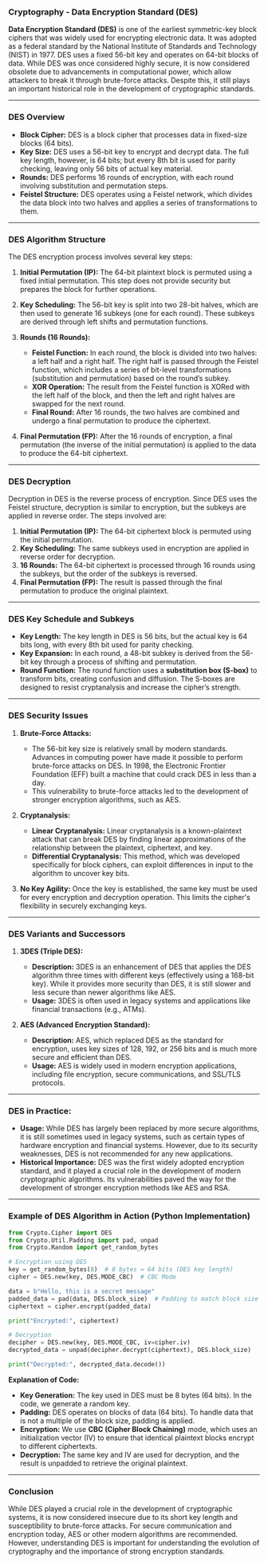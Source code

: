 ### **Cryptography - Data Encryption Standard (DES)**

**Data Encryption Standard (DES)** is one of the earliest symmetric-key block ciphers that was widely used for encrypting electronic data. It was adopted as a federal standard by the National Institute of Standards and Technology (NIST) in 1977. DES uses a fixed 56-bit key and operates on 64-bit blocks of data. While DES was once considered highly secure, it is now considered obsolete due to advancements in computational power, which allow attackers to break it through brute-force attacks. Despite this, it still plays an important historical role in the development of cryptographic standards.

---

### **DES Overview**

- **Block Cipher:** DES is a block cipher that processes data in fixed-size blocks (64 bits).
- **Key Size:** DES uses a 56-bit key to encrypt and decrypt data. The full key length, however, is 64 bits; but every 8th bit is used for parity checking, leaving only 56 bits of actual key material.
- **Rounds:** DES performs 16 rounds of encryption, with each round involving substitution and permutation steps.
- **Feistel Structure:** DES operates using a Feistel network, which divides the data block into two halves and applies a series of transformations to them.

---

### **DES Algorithm Structure**

The DES encryption process involves several key steps:

1. **Initial Permutation (IP):** The 64-bit plaintext block is permuted using a fixed initial permutation. This step does not provide security but prepares the block for further operations.
   
2. **Key Scheduling:** The 56-bit key is split into two 28-bit halves, which are then used to generate 16 subkeys (one for each round). These subkeys are derived through left shifts and permutation functions.

3. **Rounds (16 Rounds):**
   - **Feistel Function:** In each round, the block is divided into two halves: a left half and a right half. The right half is passed through the Feistel function, which includes a series of bit-level transformations (substitution and permutation) based on the round’s subkey.
   - **XOR Operation:** The result from the Feistel function is XORed with the left half of the block, and then the left and right halves are swapped for the next round.
   - **Final Round:** After 16 rounds, the two halves are combined and undergo a final permutation to produce the ciphertext.

4. **Final Permutation (FP):** After the 16 rounds of encryption, a final permutation (the inverse of the initial permutation) is applied to the data to produce the 64-bit ciphertext.

---

### **DES Decryption**

Decryption in DES is the reverse process of encryption. Since DES uses the Feistel structure, decryption is similar to encryption, but the subkeys are applied in reverse order. The steps involved are:

1. **Initial Permutation (IP):** The 64-bit ciphertext block is permuted using the initial permutation.
2. **Key Scheduling:** The same subkeys used in encryption are applied in reverse order for decryption.
3. **16 Rounds:** The 64-bit ciphertext is processed through 16 rounds using the subkeys, but the order of the subkeys is reversed.
4. **Final Permutation (FP):** The result is passed through the final permutation to produce the original plaintext.

---

### **DES Key Schedule and Subkeys**

- **Key Length:** The key length in DES is 56 bits, but the actual key is 64 bits long, with every 8th bit used for parity checking.
- **Key Expansion:** In each round, a 48-bit subkey is derived from the 56-bit key through a process of shifting and permutation.
- **Round Function:** The round function uses a **substitution box (S-box)** to transform bits, creating confusion and diffusion. The S-boxes are designed to resist cryptanalysis and increase the cipher’s strength.

---

### **DES Security Issues**

1. **Brute-Force Attacks:** 
   - The 56-bit key size is relatively small by modern standards. Advances in computing power have made it possible to perform brute-force attacks on DES. In 1998, the Electronic Frontier Foundation (EFF) built a machine that could crack DES in less than a day.
   - This vulnerability to brute-force attacks led to the development of stronger encryption algorithms, such as AES.

2. **Cryptanalysis:**
   - **Linear Cryptanalysis:** Linear cryptanalysis is a known-plaintext attack that can break DES by finding linear approximations of the relationship between the plaintext, ciphertext, and key.
   - **Differential Cryptanalysis:** This method, which was developed specifically for block ciphers, can exploit differences in input to the algorithm to uncover key bits.

3. **No Key Agility:** Once the key is established, the same key must be used for every encryption and decryption operation. This limits the cipher's flexibility in securely exchanging keys.

---

### **DES Variants and Successors**

1. **3DES (Triple DES):**
   - **Description:** 3DES is an enhancement of DES that applies the DES algorithm three times with different keys (effectively using a 168-bit key). While it provides more security than DES, it is still slower and less secure than newer algorithms like AES.
   - **Usage:** 3DES is often used in legacy systems and applications like financial transactions (e.g., ATMs).

2. **AES (Advanced Encryption Standard):**
   - **Description:** AES, which replaced DES as the standard for encryption, uses key sizes of 128, 192, or 256 bits and is much more secure and efficient than DES.
   - **Usage:** AES is widely used in modern encryption applications, including file encryption, secure communications, and SSL/TLS protocols.

---

### **DES in Practice:**

- **Usage:** While DES has largely been replaced by more secure algorithms, it is still sometimes used in legacy systems, such as certain types of hardware encryption and financial systems. However, due to its security weaknesses, DES is not recommended for any new applications.
- **Historical Importance:** DES was the first widely adopted encryption standard, and it played a crucial role in the development of modern cryptographic algorithms. Its vulnerabilities paved the way for the development of stronger encryption methods like AES and RSA.

---

### **Example of DES Algorithm in Action (Python Implementation)**

```python
from Crypto.Cipher import DES
from Crypto.Util.Padding import pad, unpad
from Crypto.Random import get_random_bytes

# Encryption using DES
key = get_random_bytes(8)  # 8 bytes = 64 bits (DES key length)
cipher = DES.new(key, DES.MODE_CBC)  # CBC Mode

data = b"Hello, this is a secret message"
padded_data = pad(data, DES.block_size)  # Padding to match block size
ciphertext = cipher.encrypt(padded_data)

print("Encrypted:", ciphertext)

# Decryption
decipher = DES.new(key, DES.MODE_CBC, iv=cipher.iv)
decrypted_data = unpad(decipher.decrypt(ciphertext), DES.block_size)

print("Decrypted:", decrypted_data.decode())
```

**Explanation of Code:**
- **Key Generation:** The key used in DES must be 8 bytes (64 bits). In the code, we generate a random key.
- **Padding:** DES operates on blocks of data (64 bits). To handle data that is not a multiple of the block size, padding is applied.
- **Encryption:** We use **CBC (Cipher Block Chaining)** mode, which uses an initialization vector (IV) to ensure that identical plaintext blocks encrypt to different ciphertexts.
- **Decryption:** The same key and IV are used for decryption, and the result is unpadded to retrieve the original plaintext.

---

### **Conclusion**

While DES played a crucial role in the development of cryptographic systems, it is now considered insecure due to its short key length and susceptibility to brute-force attacks. For secure communication and encryption today, AES or other modern algorithms are recommended. However, understanding DES is important for understanding the evolution of cryptography and the importance of strong encryption standards.
